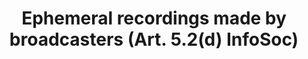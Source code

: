 ---
title: "Ephemeral recordings made by broadcasters (Art. 5.2(d) InfoSoc)"
short: "info52d"
draft: "false"
summary: "This (optional) exception or limitation allows broadcasting organisations to make ephemeral recordings of works, made by means of their own facilities and for their own broadcasts. The EU Court of Justice has pronounced ‘by means of its own facilities’ an autonomous concept of EU law in TV2 Danmark (Case C-510/10), interpreting it as meaning that a broadcasting organisation’s own facilities include the facilities of any third party acting on behalf of or under the responsibility of that organisation. The exception also allows broadcasting organisations to preserve records of important documentary value in official archives."
more: ""
linklaw: ""
---